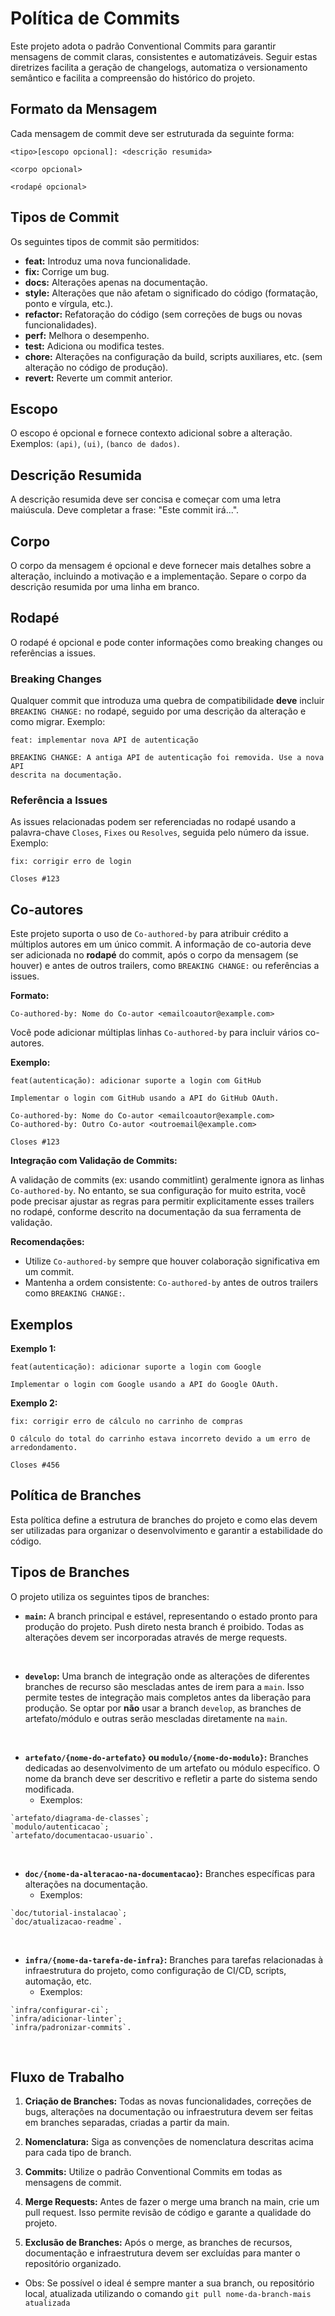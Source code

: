 # Política de Commits

Este projeto adota o padrão Conventional Commits para garantir mensagens de
commit claras, consistentes e automatizáveis.  Seguir estas diretrizes
facilita a geração de changelogs, automatiza o versionamento semântico e 
facilita a compreensão do histórico do projeto.

## Formato da Mensagem

Cada mensagem de commit deve ser estruturada da seguinte forma:

```
<tipo>[escopo opcional]: <descrição resumida>

<corpo opcional>

<rodapé opcional>
```

## Tipos de Commit

Os seguintes tipos de commit são permitidos:

* **feat:**  Introduz uma nova funcionalidade.
* **fix:** Corrige um bug.
* **docs:**  Alterações apenas na documentação.
* **style:**  Alterações que não afetam o significado do código
(formatação, ponto e vírgula, etc.).
* **refactor:**  Refatoração do código (sem correções de bugs ou novas
funcionalidades).
* **perf:**  Melhora o desempenho.
* **test:**  Adiciona ou modifica testes.
* **chore:**  Alterações na configuração da build, scripts auxiliares, etc.
(sem alteração no código de produção).
* **revert:**  Reverte um commit anterior.

## Escopo

O escopo é opcional e fornece contexto adicional sobre a alteração. Exemplos:
`(api)`, `(ui)`, `(banco de dados)`.

## Descrição Resumida

A descrição resumida deve ser concisa e começar com uma letra maiúscula.  Deve
completar a frase: "Este commit irá...".

## Corpo

O corpo da mensagem é opcional e deve fornecer mais detalhes sobre a alteração,
incluindo a motivação e a implementação. Separe o corpo da descrição 
resumida por uma linha em branco.

## Rodapé

O rodapé é opcional e pode conter informações como breaking changes ou
referências a issues.

### Breaking Changes

Qualquer commit que introduza uma quebra de compatibilidade **deve** incluir
`BREAKING CHANGE:` no rodapé, seguido por uma descrição da alteração e como
migrar. Exemplo:

```
feat: implementar nova API de autenticação

BREAKING CHANGE: A antiga API de autenticação foi removida. Use a nova API
descrita na documentação.
```

### Referência a Issues

As issues relacionadas podem ser referenciadas no rodapé usando a palavra-chave
`Closes`, `Fixes` ou `Resolves`, seguida pelo número da issue. Exemplo:

```
fix: corrigir erro de login

Closes #123
```

## Co-autores

Este projeto suporta o uso de `Co-authored-by` para atribuir crédito a
múltiplos autores em um único commit.  A informação de co-autoria deve ser
adicionada no **rodapé** do commit, após o corpo da mensagem (se houver) e
antes de outros trailers, como `BREAKING CHANGE:` ou referências a issues.

**Formato:**

```
Co-authored-by: Nome do Co-autor <emailcoautor@example.com>
```

Você pode adicionar múltiplas linhas `Co-authored-by` para incluir vários
co-autores.

**Exemplo:**

```
feat(autenticação): adicionar suporte a login com GitHub

Implementar o login com GitHub usando a API do GitHub OAuth.

Co-authored-by: Nome do Co-autor <emailcoautor@example.com>
Co-authored-by: Outro Co-autor <outroemail@example.com>

Closes #123
```

**Integração com Validação de Commits:**

A validação de commits (ex: usando commitlint) geralmente ignora as linhas
`Co-authored-by`.  No entanto, se sua configuração for muito estrita, você pode
precisar ajustar as regras para permitir explicitamente esses trailers no
rodapé, conforme descrito na documentação da sua ferramenta de validação.

**Recomendações:**

* Utilize `Co-authored-by` sempre que houver colaboração significativa em um
commit.
* Mantenha a ordem consistente: `Co-authored-by` antes de outros trailers como
`BREAKING CHANGE:`.

## Exemplos

**Exemplo 1:**

```
feat(autenticação): adicionar suporte a login com Google

Implementar o login com Google usando a API do Google OAuth.
```

**Exemplo 2:**

```
fix: corrigir erro de cálculo no carrinho de compras

O cálculo do total do carrinho estava incorreto devido a um erro de
arredondamento.

Closes #456
```

## Política de Branches

Esta política define a estrutura de branches do projeto e como elas devem ser
utilizadas para organizar o desenvolvimento e garantir a estabilidade do código.

## Tipos de Branches

O projeto utiliza os seguintes tipos de branches:

* **`main`:** A branch principal e estável, representando o estado pronto para
produção do projeto.  Push direto nesta branch é proibido. Todas as alterações
devem ser incorporadas através de merge requests. 
<br>

* **`develop`:**  Uma branch de integração onde as alterações de diferentes
branches de recurso são mescladas antes de irem para a `main`.  Isso permite
testes de integração mais completos antes da liberação para produção. Se optar
por **não** usar a branch `develop`, as branches de artefato/módulo e outras
serão mescladas diretamente na `main`.
<br>

* **`artefato/{nome-do-artefato}` ou `modulo/{nome-do-modulo}`:** Branches
dedicadas ao desenvolvimento de um artefato ou módulo específico.  O nome da
branch deve ser descritivo e refletir a parte do sistema sendo modificada.
  * Exemplos: 

```
`artefato/diagrama-de-classes`; 
`modulo/autenticacao`;
`artefato/documentacao-usuario`.
```

<br>

* **`doc/{nome-da-alteracao-na-documentacao}`:** Branches específicas para
alterações na documentação. 
  * Exemplos: 

```
`doc/tutorial-instalacao`;
`doc/atualizacao-readme`.
```

<br>

* **`infra/{nome-da-tarefa-de-infra}`:** Branches para tarefas relacionadas à
infraestrutura do projeto, como configuração de CI/CD, scripts, automação, etc.
  * Exemplos: 

```
`infra/configurar-ci`;
`infra/adicionar-linter`;
`infra/padronizar-commits`.
```

<br>

## Fluxo de Trabalho

1. **Criação de Branches:**  Todas as novas funcionalidades, correções de bugs,
alterações na documentação ou infraestrutura devem ser feitas em branches
separadas, criadas a partir da main.

2. **Nomenclatura:** Siga as convenções de nomenclatura descritas acima para
cada tipo de branch.

3. **Commits:**  Utilize o padrão Conventional Commits em todas as mensagens
de commit.

4. **Merge Requests:**  Antes de fazer o merge uma branch na main, crie
um pull request.  Isso permite revisão de código e garante a qualidade do
projeto.

5. **Exclusão de Branches:**  Após o merge, as branches de recursos,
documentação e infraestrutura devem ser excluídas para manter o repositório
organizado.

* Obs: Se possível o ideal é sempre manter a sua branch, ou repositório local, atualizada utilizando o comando `git pull nome-da-branch-mais atualizada`
